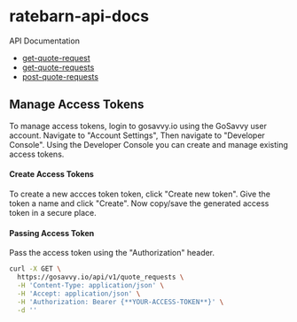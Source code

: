 # ratebarn-api-docs

API Documentation

- [get-quote-request](https://github.com/ratebarn/ratebarn-api-docs/blob/master/resource-get-quote-request.md)
- [get-quote-requests](https://github.com/ratebarn/ratebarn-api-docs/blob/master/resource-get-quote-requests.md)
- [post-quote-requests](https://github.com/ratebarn/ratebarn-api-docs/blob/master/resource-post-quote-requests.md)

## Manage Access Tokens

To manage access tokens, login to gosavvy.io using the GoSavvy user account. Navigate to "Account Settings", Then navigate to "Developer Console". Using the Developer Console you can create and manage existing access tokens. 

#### Create Access Tokens
To create a new accces token token, click "Create new token". Give the token a name and click "Create". Now copy/save the generated access token in a secure place.      


#### Passing Access Token

Pass the access token using the "Authorization" header.

```bash
curl -X GET \
  https://gosavvy.io/api/v1/quote_requests \
  -H 'Content-Type: application/json' \
  -H 'Accept: application/json' \
  -H 'Authorization: Bearer {**YOUR-ACCESS-TOKEN**}' \
  -d ''
```
